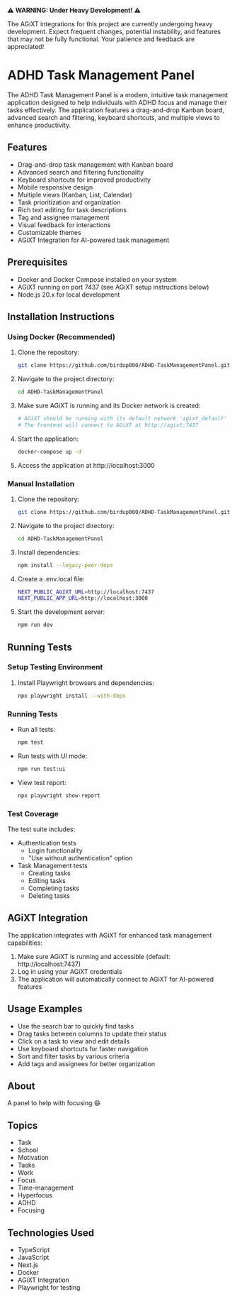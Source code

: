 ⚠️ **WARNING: Under Heavy Development!** ⚠️

The AGiXT integrations for this project are currently undergoing heavy development. Expect frequent changes, potential instability, and features that may not be fully functional. Your patience and feedback are appreciated!

# ADHD Task Management Panel

The ADHD Task Management Panel is a modern, intuitive task management application designed to help individuals with ADHD focus and manage their tasks effectively. The application features a drag-and-drop Kanban board, advanced search and filtering, keyboard shortcuts, and multiple views to enhance productivity.

## Features
- Drag-and-drop task management with Kanban board
- Advanced search and filtering functionality
- Keyboard shortcuts for improved productivity
- Mobile responsive design
- Multiple views (Kanban, List, Calendar)
- Task prioritization and organization
- Rich text editing for task descriptions
- Tag and assignee management
- Visual feedback for interactions
- Customizable themes
- AGiXT Integration for AI-powered task management

## Prerequisites
- Docker and Docker Compose installed on your system
- AGiXT running on port 7437 (see AGiXT setup instructions below)
- Node.js 20.x for local development

## Installation Instructions

### Using Docker (Recommended)
1. Clone the repository: 
   ```bash
   git clone https://github.com/birdup000/ADHD-TaskManagementPanel.git
   ```
2. Navigate to the project directory:
   ```bash
   cd ADHD-TaskManagementPanel
   ```
3. Make sure AGiXT is running and its Docker network is created:
   ```bash
   # AGiXT should be running with its default network 'agixt_default'
   # The frontend will connect to AGiXT at http://agixt:7437
   ```
4. Start the application:
   ```bash
   docker-compose up -d
   ```
5. Access the application at http://localhost:3000

### Manual Installation
1. Clone the repository: 
   ```bash
   git clone https://github.com/birdup000/ADHD-TaskManagementPanel.git
   ```
2. Navigate to the project directory:
   ```bash
   cd ADHD-TaskManagementPanel
   ```
3. Install dependencies:
   ```bash
   npm install --legacy-peer-deps
   ```
4. Create a .env.local file:
   ```bash
   NEXT_PUBLIC_AGIXT_URL=http://localhost:7437
   NEXT_PUBLIC_APP_URL=http://localhost:3000
   ```
5. Start the development server:
   ```bash
   npm run dev
   ```

## Running Tests

### Setup Testing Environment
1. Install Playwright browsers and dependencies:
   ```bash
   npx playwright install --with-deps
   ```

### Running Tests
- Run all tests:
  ```bash
  npm test
  ```
- Run tests with UI mode:
  ```bash
  npm run test:ui
  ```
- View test report:
  ```bash
  npx playwright show-report
  ```

### Test Coverage
The test suite includes:
- Authentication tests
  - Login functionality
  - "Use without authentication" option
- Task Management tests
  - Creating tasks
  - Editing tasks
  - Completing tasks
  - Deleting tasks

## AGiXT Integration
The application integrates with AGiXT for enhanced task management capabilities:

1. Make sure AGiXT is running and accessible (default: http://localhost:7437)
2. Log in using your AGiXT credentials
3. The application will automatically connect to AGiXT for AI-powered features

## Usage Examples
- Use the search bar to quickly find tasks
- Drag tasks between columns to update their status
- Click on a task to view and edit details
- Use keyboard shortcuts for faster navigation
- Sort and filter tasks by various criteria
- Add tags and assignees for better organization

## About
A panel to help with focusing 😄

## Topics
- Task
- School
- Motivation
- Tasks
- Work
- Focus
- Time-management
- Hyperfocus
- ADHD
- Focusing

## Technologies Used
- TypeScript
- JavaScript
- Next.js
- Docker
- AGiXT Integration
- Playwright for testing
